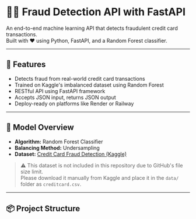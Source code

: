 # 🕵️‍♀️ Fraud Detection API with FastAPI

An end-to-end machine learning API that detects fraudulent credit card transactions.  
Built with ❤️ using Python, FastAPI, and a Random Forest classifier.

---

## 🚀 Features

- Detects fraud from real-world credit card transactions
- Trained on Kaggle's imbalanced dataset using Random Forest
- RESTful API using FastAPI framework
- Accepts JSON input, returns JSON output
- Deploy-ready on platforms like Render or Railway

---

## 🧠 Model Overview

- **Algorithm:** Random Forest Classifier
- **Balancing Method:** Undersampling
- **Dataset:** [Credit Card Fraud Detection (Kaggle)](https://www.kaggle.com/datasets/mlg-ulb/creditcardfraud)

> ⚠️ This dataset is not included in this repository due to GitHub's file size limit.  
> Please download it manually from Kaggle and place it in the `data/` folder as `creditcard.csv`.

---

## 📦 Project Structure

